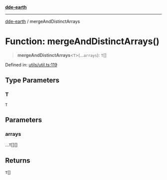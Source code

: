 [**dde-earth**](../README.md)

***

[dde-earth](../globals.md) / mergeAndDistinctArrays

# Function: mergeAndDistinctArrays()

> **mergeAndDistinctArrays**\<`T`\>(...`arrays`): `T`[]

Defined in: [utils/util.ts:119](https://github.com/dde-platform/dde-earth/blob/71bf8cd183d78890e103803e0d8bb92050729fda/packages/dde-earth/src/utils/util.ts#L119)

## Type Parameters

### T

`T`

## Parameters

### arrays

...`T`[][]

## Returns

`T`[]

